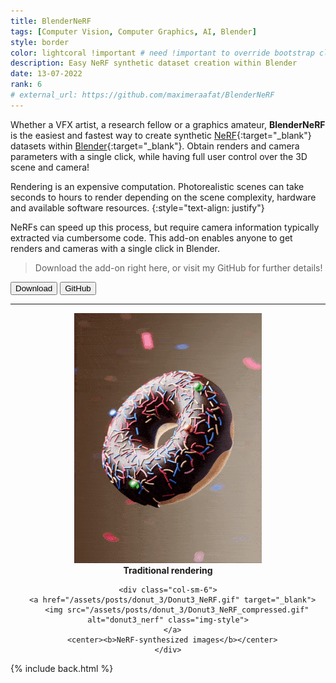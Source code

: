 ```yaml
---
title: BlenderNeRF
tags: [Computer Vision, Computer Graphics, AI, Blender]
style: border
color: lightcoral !important # need !important to override bootstrap class
description: Easy NeRF synthetic dataset creation within Blender
date: 13-07-2022
rank: 6
# external_url: https://github.com/maximeraafat/BlenderNeRF
---
```


Whether a VFX artist, a research fellow or a graphics amateur, **BlenderNeRF** is the easiest and fastest way to create synthetic [NeRF](https://www.matthewtancik.com/nerf){:target="_blank"} datasets within [Blender](https://www.blender.org){:target="_blank"}. Obtain renders and camera parameters with a single click, while having full user control over the 3D scene and camera!

Rendering is an expensive computation. Photorealistic scenes can take seconds to hours to render depending on the scene complexity, hardware and available software resources.
{:style="text-align: justify"}

NeRFs can speed up this process, but require camera information typically extracted via cumbersome code. This add-on enables anyone to get renders and cameras with a single click in Blender.

> Download the add-on right here, or visit my GitHub for further details!

<button type="button" class="btn btn-outline-primary" onclick="location.href='https://github.com/maximeraafat/BlenderNeRF/archive/refs/heads/main.zip'"><span class="fa fa-download"></span> Download</button>
<button type="button" class="btn btn-outline-primary" onclick="window.open('https://github.com/maximeraafat/BlenderNeRF', '_blank'); return false"><span class="fab fa-github"></span> GitHub</button>

<hr>

<div class="container" align="center">
  <div class="row align-items-center">
    <div class="col-sm-6">
      <a href="/assets/posts/donut_3/Donut3.gif" target="_blank">
        <img src="/assets/posts/donut_3/Donut3_compressed.gif" alt="donut3" class="img-style">
      </a>
      <center><b>Traditional rendering</b></center>
    </div>

    <div class="col-sm-6">
      <a href="/assets/posts/donut_3/Donut3_NeRF.gif" target="_blank">
        <img src="/assets/posts/donut_3/Donut3_NeRF_compressed.gif" alt="donut3_nerf" class="img-style">
      </a>
      <center><b>NeRF-synthesized images</b></center>
    </div>

  </div>
</div>

{% include back.html %}
